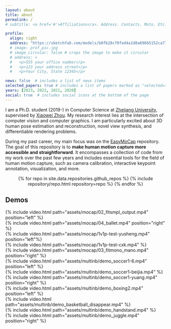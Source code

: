 ```yaml
---
layout: about
title: about
permalink: /
# subtitle: <a href='#'>Affiliations</a>. Address. Contacts. Moto. Etc.

profile:
  align: right
  address: "https://sketchfab.com/models/b0fb28cf0fed4a1d8a696b5152ca775c/embed"
  # image: prof_pic.jpg
  # image_circular: false # crops the image to make it circular
  # address: >
  #   <p>555 your office number</p>
  #   <p>123 your address street</p>
  #   <p>Your City, State 12345</p>

news: false  # includes a list of news items
selected_papers: true # includes a list of papers marked as "selected={true}"
years: [2023, 2022, 2021, 2020]
social: true  # includes social icons at the bottom of the page
---
```


I am a Ph.D. student (2019-) in Computer Science at [Zhejiang University](http://www.zju.edu.cn/english/), supervised by [Xiaowei Zhou](http://xzhou.me). My research interest lies at the intersection of computer vision and computer graphics. I am particularly excited about 3D human pose estimation and reconstruction, novel view synthesis, and differentiable rendering problems.

During my past career, my main focus was on the [EasyMoCap](https://github.com/zju3dv/EasyMocap/) repository. The goal of this repository is to **make human motion capture more accessible and straightforward**. It encompasses a collection of code from my work over the past few years and includes essential tools for the field of human motion capture, such as camera calibration, interactive keypoint annotation, visualization, and more.

<div class="repositories" align="center">
  {% for repo in site.data.repositories.github_repos %}
    {% include repository/repo.html repository=repo %}
  {% endfor %}
</div>

## Demos

<div class="row">
    <div class="col-sm mt-0 mt-md-0">
        {% include video.html path="assets/mocap/02_fitsmpl_output.mp4" position="left" %}
    </div>
    <div class="col-sm mt-0 mt-md-0">
        {% include video.html path="assets/mocap/04_ballet.mp4" position="right"  %}
    </div>
</div>

<div class="row">
    <div class="col-sm mt-0 mt-md-0">
        {% include video.html path="assets/mocap/1v1p-test-yusheng.mp4" position="left"%}
    </div>
    <div class="col-sm mt-0 mt-md-0">
        {% include video.html path="assets/mocap/1v1p-test-cxk.mp4" %}
    </div>
    <div class="col-sm mt-0 mt-md-0">
        {% include video.html path="assets/mocap/03_fitmono_mano.mp4" position="right"  %}
    </div>
</div>

<div class="row">
    <div class="col-sm mt-0 mt-md-0">
        {% include video.html path="assets/multinb/demo_soccer1-6.mp4" position="left" %}
    </div>
    <div class="col-sm mt-0 mt-md-0">
        {% include video.html path="assets/multinb/demo_soccer1-beijia.mp4" %}
    </div>
    <div class="col-sm mt-0 mt-md-0">
        {% include video.html path="assets/multinb/demo_soccer1-yuang.mp4" position="right"  %}
    </div>
</div>
<div class="row">
    <div class="col-sm mt-0 mt-md-0">
        {% include video.html path="assets/multinb/demo_boxing2.mp4" position="left" %}
    </div>
    <div class="col-sm mt-0 mt-md-0">
        {% include video.html path="assets/multinb/demo_basketball_disappear.mp4" %}
    </div>
    <div class="col-sm mt-0 mt-md-0">
        {% include video.html path="assets/multinb/demo_handstand.mp4" %}
    </div>
    <div class="col-sm mt-0 mt-md-0">
        {% include video.html path="assets/multinb/demo_juggle.mp4" position="right" %}
    </div>
</div>


